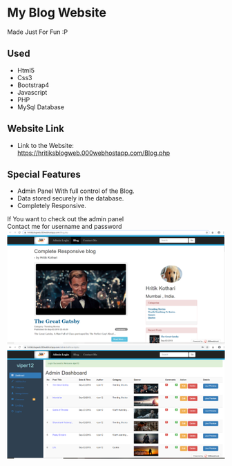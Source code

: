 # My Blog Website
Made Just For Fun :P

## Used
* Html5
* Css3
* Bootstrap4
* Javascript
* PHP
* MySql Database

## Website Link
* Link to the Website: https://hritiksblogweb.000webhostapp.com/Blog.php

## Special Features
* Admin Panel With full control of the Blog.
* Data stored securely in the database.
* Completely Responsive.

If You want to check out the admin panel <br/> Contact me for username and password <br/>
![alt text](https://raw.githubusercontent.com/hrithikkothari1234/MyBlogWebsite/master/exampleimage1.png)
![alt text](https://raw.githubusercontent.com/hrithikkothari1234/MyBlogWebsite/master/exampleimage2.png)
